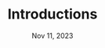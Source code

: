 ---
title: Introductions
description: Post 1 this is.
date: Nov 11, 2023
url: /posts/intro
draft: true
featured: false
---